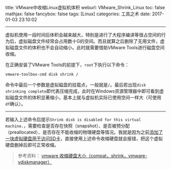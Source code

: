 title: VMware中收缩Linux虚拟机体积
weburl: VMware_Shrink_Linux
toc: false
mathjax: false
fancybox: false
tags: [Linux]
categories: 工具之术
date: 2017-01-03 23:10:02

---

虚拟机使用一段时间后体积会越来越大，特别是进行了大程序编译等很占空间的行为后，虚拟磁盘文件经常会占用数十G的空间。而且就算之后删除了无用文件，虚拟磁盘文件的体积也不会自动缩小。此时就需要借助VMware Tools进行磁盘空间收缩。

<!--more-->

在正确安装了VMware Tools的前提下，`root`下执行以下命令：

``` bash
vmware-toolbox-cmd disk shrink /
```

命令中最后一个参数是虚拟磁盘的挂载点，一般就是`/`。最后若出现`disk shrinking complete`即代表压缩完成，此时在Windows资源管理器中即可看到虚拟磁盘文件的体积显著缩小，基本上就与虚拟机实际已使用空间一样大（可使用`df`确认）。

----------

若输入上述命令后提示`Shrink disk is disabled for this virtual machine.`，需要检查是否存在快照（snapshot）、是否被预分配（preallocated）、是否存在不能收缩的物理硬盘等情况。我就是因为之前[添加了一块虚拟硬盘用于访问SD卡](/2016/12/28/VMware_Internal_SD/)，直接使用上述命令收缩硬盘就会报错，把这个虚拟硬盘删掉后即可正常收缩。

> 参考资料：
> [vmware 收缩硬盘大小（compat，shrink，vmware-vdiskmanager）](http://blog.csdn.net/cymm_liu/article/details/11963687)